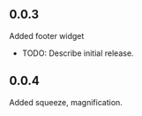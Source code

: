 ## 0.0.3
Added footer widget
* TODO: Describe initial release.
## 0.0.4
Added squeeze, magnification.